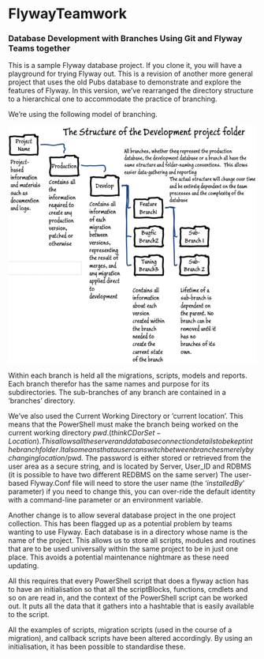 # FlywayTeamwork
###  Database Development with Branches Using Git and Flyway Teams together 

This is a sample  Flyway database project. If you clone it, you will have a playground for trying Flyway out. This is a revision of another more general project that uses the old Pubs database to demonstrate and explore the features of Flyway. In this version, we’ve rearranged the directory structure to a hierarchical one to accommodate the practice of branching.

We’re using the following model of branching. 

![TheStructureOfTheDevelopmentProjectFolder](.\FlywayHierarchy.png)

Within each branch is held all the migrations, scripts, models and reports. Each branch therefor has the same  names and purpose for its subdirectories. The sub-branches of any branch are contained in a ‘branches’ directory. 

We’ve also used the Current Working Directory or ’current location’. This means that the PowerShell must make the branch being worked on the current working directory $pwd. (think CD or Set-Location).  This allows all the server and database connection details to be kept in the branch folder.  It also means that a user can switch between branches merely by changing location/$pwd. The password is either stored or retrieved from the user area as a secure string, and is located by Server, User_ID and RDBMS (it is possible to have two different REDBMS on the same server)  The user-based Flyway.Conf file will need to store the user name (the ‘*installedBy*’  parameter) if you need to change this, you can over-ride the default identity with a command-line parameter or an environment variable. 

Another change is to allow several database project in the one project collection.  This has been flagged up as a potential problem by teams wanting to use Flyway.  Each database is in a directory whose name is the name of the project. This allows us to store all scripts, modules  and  routines that are to be used universally within the same project to be in just one place. This avoids a potential maintenance nightmare as these need updating.

All this requires that every PowerShell script that does a flyway action has to have an initialisation so that all the scriptBlocks, functions, cmdlets and so on are read in, and the context of the PowerShell script can be worked out. It puts all the data that it gathers into a hashtable that is easily available to the script.

All the examples of scripts, migration scripts (used in the course of a migration), and callback scripts have been altered accordingly. By using an initialisation, it has been possible to standardise these. 



